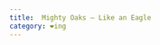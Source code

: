 ```yaml
---
title:  Mighty Oaks – Like an Eagle
category: ❤ing
---
```


<div class="embed" data-url="http://www.youtube.com/watch?v=D9NBlDqtuUM"></div>
